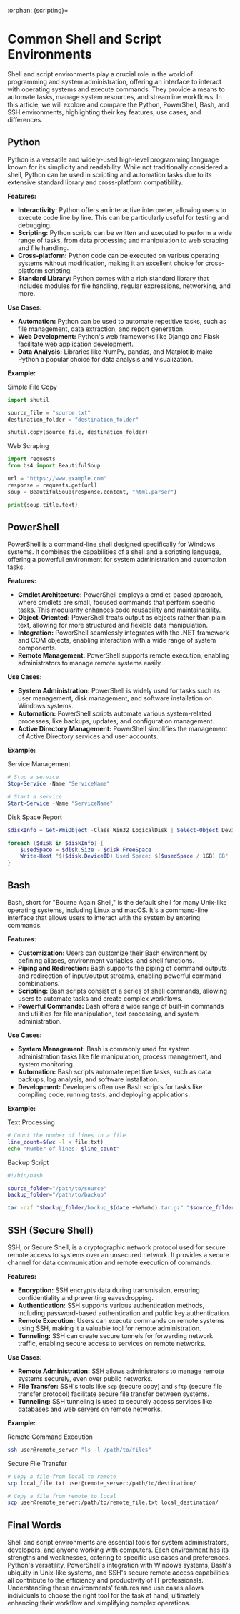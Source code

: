 :orphan:
(scripting)=

# Common Shell and Script Environments

Shell and script environments play a crucial role in the world of programming and system administration, offering an interface to interact with operating systems and execute commands. They provide a means to automate tasks, manage system resources, and streamline workflows. In this article, we will explore and compare the Python, PowerShell, Bash, and SSH environments, highlighting their key features, use cases, and differences.

## Python
Python is a versatile and widely-used high-level programming language known for its simplicity and readability. While not traditionally considered a shell, Python can be used in scripting and automation tasks due to its extensive standard library and cross-platform compatibility.

**Features:**
- **Interactivity:** Python offers an interactive interpreter, allowing users to execute code line by line. This can be particularly useful for testing and debugging.
- **Scripting:** Python scripts can be written and executed to perform a wide range of tasks, from data processing and manipulation to web scraping and file handling.
- **Cross-platform:** Python code can be executed on various operating systems without modification, making it an excellent choice for cross-platform scripting.
- **Standard Library:** Python comes with a rich standard library that includes modules for file handling, regular expressions, networking, and more.

**Use Cases:**
- **Automation:** Python can be used to automate repetitive tasks, such as file management, data extraction, and report generation.
- **Web Development:** Python's web frameworks like Django and Flask facilitate web application development.
- **Data Analysis:** Libraries like NumPy, pandas, and Matplotlib make Python a popular choice for data analysis and visualization.

**Example:**

Simple File Copy
```python
import shutil

source_file = "source.txt"
destination_folder = "destination_folder"

shutil.copy(source_file, destination_folder)
```

Web Scraping
```python
import requests
from bs4 import BeautifulSoup

url = "https://www.example.com"
response = requests.get(url)
soup = BeautifulSoup(response.content, "html.parser")

print(soup.title.text)
```

## PowerShell
PowerShell is a command-line shell designed specifically for Windows systems. It combines the capabilities of a shell and a scripting language, offering a powerful environment for system administration and automation tasks.

**Features:**
- **Cmdlet Architecture:** PowerShell employs a cmdlet-based approach, where cmdlets are small, focused commands that perform specific tasks. This modularity enhances code reusability and maintainability.
- **Object-Oriented:** PowerShell treats output as objects rather than plain text, allowing for more structured and flexible data manipulation.
- **Integration:** PowerShell seamlessly integrates with the .NET framework and COM objects, enabling interaction with a wide range of system components.
- **Remote Management:** PowerShell supports remote execution, enabling administrators to manage remote systems easily.

**Use Cases:**
- **System Administration:** PowerShell is widely used for tasks such as user management, disk management, and software installation on Windows systems.
- **Automation:** PowerShell scripts automate various system-related processes, like backups, updates, and configuration management.
- **Active Directory Management:** PowerShell simplifies the management of Active Directory services and user accounts.

**Example:**

Service Management
```powershell
# Stop a service
Stop-Service -Name "ServiceName"

# Start a service
Start-Service -Name "ServiceName"
```

Disk Space Report
```powershell
$diskInfo = Get-WmiObject -Class Win32_LogicalDisk | Select-Object DeviceID, Size, FreeSpace

foreach ($disk in $diskInfo) {
    $usedSpace = $disk.Size - $disk.FreeSpace
    Write-Host "$($disk.DeviceID) Used Space: $($usedSpace / 1GB) GB"
}
```

## Bash
Bash, short for "Bourne Again Shell," is the default shell for many Unix-like operating systems, including Linux and macOS. It's a command-line interface that allows users to interact with the system by entering commands.

**Features:**
- **Customization:** Users can customize their Bash environment by defining aliases, environment variables, and shell functions.
- **Piping and Redirection:** Bash supports the piping of command outputs and redirection of input/output streams, enabling powerful command combinations.
- **Scripting:** Bash scripts consist of a series of shell commands, allowing users to automate tasks and create complex workflows.
- **Powerful Commands:** Bash offers a wide range of built-in commands and utilities for file manipulation, text processing, and system administration.

**Use Cases:**
- **System Management:** Bash is commonly used for system administration tasks like file manipulation, process management, and system monitoring.
- **Automation:** Bash scripts automate repetitive tasks, such as data backups, log analysis, and software installation.
- **Development:** Developers often use Bash scripts for tasks like compiling code, running tests, and deploying applications.

**Example:**

Text Processing
```bash
# Count the number of lines in a file
line_count=$(wc -l < file.txt)
echo "Number of lines: $line_count"
```

Backup Script
```bash
#!/bin/bash

source_folder="/path/to/source"
backup_folder="/path/to/backup"

tar -czf "$backup_folder/backup_$(date +%Y%m%d).tar.gz" "$source_folder"
```

## SSH (Secure Shell)
SSH, or Secure Shell, is a cryptographic network protocol used for secure remote access to systems over an unsecured network. It provides a secure channel for data communication and remote execution of commands.

**Features:**
- **Encryption:** SSH encrypts data during transmission, ensuring confidentiality and preventing eavesdropping.
- **Authentication:** SSH supports various authentication methods, including password-based authentication and public key authentication.
- **Remote Execution:** Users can execute commands on remote systems using SSH, making it a valuable tool for remote administration.
- **Tunneling:** SSH can create secure tunnels for forwarding network traffic, enabling secure access to services on remote networks.

**Use Cases:**
- **Remote Administration:** SSH allows administrators to manage remote systems securely, even over public networks.
- **File Transfer:** SSH's tools like `scp` (secure copy) and `sftp` (secure file transfer protocol) facilitate secure file transfer between systems.
- **Tunneling:** SSH tunneling is used to securely access services like databases and web servers on remote networks.

**Example:** 

Remote Command Execution
```bash
ssh user@remote_server "ls -l /path/to/files"
```

Secure File Transfer
```bash
# Copy a file from local to remote
scp local_file.txt user@remote_server:/path/to/destination/

# Copy a file from remote to local
scp user@remote_server:/path/to/remote_file.txt local_destination/
```

## Final Words

Shell and script environments are essential tools for system administrators, developers, and anyone working with computers. Each environment has its strengths and weaknesses, catering to specific use cases and preferences. Python's versatility, PowerShell's integration with Windows systems, Bash's ubiquity in Unix-like systems, and SSH's secure remote access capabilities all contribute to the efficiency and productivity of IT professionals. Understanding these environments' features and use cases allows individuals to choose the right tool for the task at hand, ultimately enhancing their workflow and simplifying complex operations.
